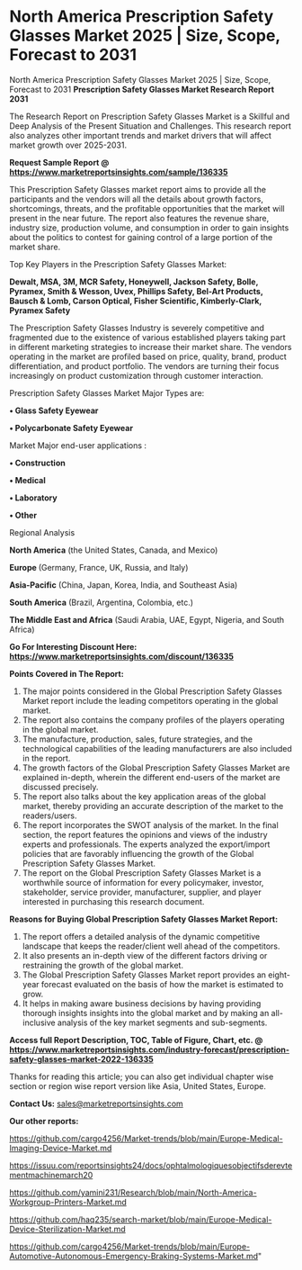 # North America Prescription Safety Glasses Market 2025 | Size, Scope, Forecast to 2031
 North America Prescription Safety Glasses Market 2025 | Size, Scope, Forecast to 2031
<strong>Prescription Safety Glasses Market Research Report 2031</strong>

The Research Report on Prescription Safety Glasses Market is a Skillful and Deep Analysis of the Present Situation and Challenges. This research report also analyzes other important trends and market drivers that will affect market growth over 2025-2031.

<strong>Request Sample Report @ <a href=https://www.marketreportsinsights.com/sample/136335>https://www.marketreportsinsights.com/sample/136335</a></strong>

This Prescription Safety Glasses market report aims to provide all the participants and the vendors will all the details about growth factors, shortcomings, threats, and the profitable opportunities that the market will present in the near future. The report also features the revenue share, industry size, production volume, and consumption in order to gain insights about the politics to contest for gaining control of a large portion of the market share.

Top Key Players in the Prescription Safety Glasses Market:

<strong>Dewalt, MSA, 3M, MCR Safety, Honeywell, Jackson Safety, Bolle, Pyramex, Smith & Wesson, Uvex, Phillips Safety, Bel-Art Products, Bausch & Lomb, Carson Optical, Fisher Scientific, Kimberly-Clark, Pyramex Safety</strong>

The Prescription Safety Glasses Industry is severely competitive and fragmented due to the existence of various established players taking part in different marketing strategies to increase their market share. The vendors operating in the market are profiled based on price, quality, brand, product differentiation, and product portfolio. The vendors are turning their focus increasingly on product customization through customer interaction.

Prescription Safety Glasses Market Major Types are:

<strong>• Glass Safety Eyewear

• Polycarbonate Safety Eyewear</strong>

Market Major end-user applications :

<strong>• Construction

• Medical

• Laboratory

• Other</strong>

Regional Analysis

</u><strong><b>North America</b></strong> (the United States, Canada, and Mexico)

<strong><b>Europe </b></strong>(Germany, France, UK, Russia, and Italy)

<strong><b>Asia-Pacific</b></strong> (China, Japan, Korea, India, and Southeast Asia)

<strong><b>South America</b></strong> (Brazil, Argentina, Colombia, etc.)

<strong><b>The Middle East and Africa</b></strong> (Saudi Arabia, UAE, Egypt, Nigeria, and South Africa)

<strong>Go For Interesting Discount Here: <a href=https://www.marketreportsinsights.com/discount/136335>https://www.marketreportsinsights.com/discount/136335</a></strong>

<strong>Points Covered in The Report:</strong>
<ol>
  <li>The major points considered in the Global Prescription Safety Glasses Market report include the leading competitors operating in the global market.</li>
  <li>The report also contains the company profiles of the players operating in the global market.</li>
  <li>The manufacture, production, sales, future strategies, and the technological capabilities of the leading manufacturers are also included in the report.</li>
  <li>The growth factors of the Global Prescription Safety Glasses Market are explained in-depth, wherein the different end-users of the market are discussed precisely.</li>
  <li>The report also talks about the key application areas of the global market, thereby providing an accurate description of the market to the readers/users.</li>
  <li>The report incorporates the SWOT analysis of the market. In the final section, the report features the opinions and views of the industry experts and professionals. The experts analyzed the export/import policies that are favorably influencing the growth of the Global Prescription Safety Glasses Market.</li>
  <li>The report on the Global Prescription Safety Glasses Market is a worthwhile source of information for every policymaker, investor, stakeholder, service provider, manufacturer, supplier, and player interested in purchasing this research document.</li>
</ol>
<strong>Reasons for Buying Global Prescription Safety Glasses Market Report:</strong>

<ol>
  <li>The report offers a detailed analysis of the dynamic competitive landscape that keeps the reader/client well ahead of the competitors.</li>
  <li>It also presents an in-depth view of the different factors driving or restraining the growth of the global market.</li>
  <li>The Global Prescription Safety Glasses Market report provides an eight-year forecast evaluated on the basis of how the market is estimated to grow.</li>
  <li>It helps in making aware business decisions by having providing thorough insights insights into the global market and by making an all-inclusive analysis of the key market segments and sub-segments.</li>
</ol>
<strong>Access full Report Description, TOC, Table of Figure, Chart, etc. @ <a href=https://www.marketreportsinsights.com/industry-forecast/prescription-safety-glasses-market-2022-136335>https://www.marketreportsinsights.com/industry-forecast/prescription-safety-glasses-market-2022-136335</a></strong>


Thanks for reading this article; you can also get individual chapter wise section or region wise report version like Asia, United States, Europe.

<strong>Contact Us:</strong>
sales@marketreportsinsights.com

<strong>Our other reports:</strong>

<a href=https://github.com/cargo4256/Market-trends/blob/main/Europe-Medical-Imaging-Device-Market.md>https://github.com/cargo4256/Market-trends/blob/main/Europe-Medical-Imaging-Device-Market.md</a>

<a href=https://issuu.com/reportsinsights24/docs/ophtalmologiquesobjectifsderevtementmachinemarch20>https://issuu.com/reportsinsights24/docs/ophtalmologiquesobjectifsderevtementmachinemarch20</a>

<a href=https://github.com/yamini231/Research/blob/main/North-America-Workgroup-Printers-Market.md>https://github.com/yamini231/Research/blob/main/North-America-Workgroup-Printers-Market.md</a>

<a href=https://github.com/haq235/search-market/blob/main/Europe-Medical-Device-Sterilization-Market.md>https://github.com/haq235/search-market/blob/main/Europe-Medical-Device-Sterilization-Market.md</a>

<a href=https://github.com/cargo4256/Market-trends/blob/main/Europe-Automotive-Autonomous-Emergency-Braking-Systems-Market.md>https://github.com/cargo4256/Market-trends/blob/main/Europe-Automotive-Autonomous-Emergency-Braking-Systems-Market.md</a>"
